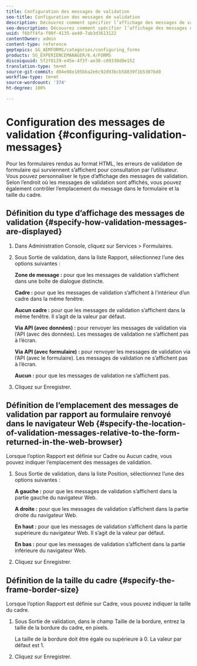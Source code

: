 ```yaml
---
title: Configuration des messages de validation
seo-title: Configuration des messages de validation
description: Découvrez comment spécifier l’affichage des messages de validation et leur emplacement par rapport au formulaire renvoyé dans le navigateur Web.
seo-description: Découvrez comment spécifier l’affichage des messages de validation et leur emplacement par rapport au formulaire renvoyé dans le navigateur Web.
uuid: f6bff4fa-f90f-4135-ae40-7ab3d3613122
contentOwner: admin
content-type: reference
geptopics: SG_AEMFORMS/categories/configuring_forms
products: SG_EXPERIENCEMANAGER/6.4/FORMS
discoiquuid: 5f2f8129-e45e-4f3f-ae30-c09330d0e152
translation-type: tm+mt
source-git-commit: d04e08e105bba2e6c92d93bcb58839f1b5307bd8
workflow-type: tm+mt
source-wordcount: '374'
ht-degree: 100%

---
```



# Configuration des messages de validation {#configuring-validation-messages}

Pour les formulaires rendus au format HTML, les erreurs de validation de formulaire qui surviennent s’affichent pour consultation par l’utilisateur. Vous pouvez personnaliser le type d’affichage des messages de validation. Selon l’endroit où les messages de validation sont affichés, vous pouvez également contrôler l’emplacement du message dans le formulaire et la taille du cadre.

## Définition du type d’affichage des messages de validation {#specify-how-validation-messages-are-displayed}

1. Dans Administration Console, cliquez sur Services > Formulaires.
1. Sous Sortie de validation, dans la liste Rapport, sélectionnez l’une des options suivantes :

   **Zone de message :** pour que les messages de validation s’affichent dans une boîte de dialogue distincte.

   **Cadre :** pour que les messages de validation s’affichent à l’intérieur d’un cadre dans la même fenêtre.

   **Aucun cadre :** pour que les messages de validation s’affichent dans la même fenêtre. Il s’agit de la valeur par défaut.

   **Via API (avec données) :** pour renvoyer les messages de validation via l’API (avec des données). Les messages de validation ne s’affichent pas à l’écran.

   **Via API (avec formulaire) :** pour renvoyer les messages de validation via l’API (avec le formulaire). Les messages de validation ne s’affichent pas à l’écran.

   **Aucun :** pour que les messages de validation ne s’affichent pas.

1. Cliquez sur Enregistrer.

## Définition de l’emplacement des messages de validation par rapport au formulaire renvoyé dans le navigateur Web {#specify-the-location-of-validation-messages-relative-to-the-form-returned-in-the-web-browser}

Lorsque l’option Rapport est définie sur Cadre ou Aucun cadre, vous pouvez indiquer l’emplacement des messages de validation.

1. Sous Sortie de validation, dans la liste Position, sélectionnez l’une des options suivantes :

   **A gauche :** pour que les messages de validation s’affichent dans la partie gauche du navigateur Web.

   **A droite :** pour que les messages de validation s’affichent dans la partie droite du navigateur Web.

   **En haut :** pour que les messages de validation s’affichent dans la partie supérieure du navigateur Web. Il s’agit de la valeur par défaut.

   **En bas :** pour que les messages de validation s’affichent dans la partie inférieure du navigateur Web.

1. Cliquez sur Enregistrer.

## Définition de la taille du cadre {#specify-the-frame-border-size}

Lorsque l’option Rapport est définie sur Cadre, vous pouvez indiquer la taille du cadre.

1. Sous Sortie de validation, dans le champ Taille de la bordure, entrez la taille de la bordure du cadre, en pixels.

   La taille de la bordure doit être égale ou supérieure à 0. La valeur par défaut est 1.

1. Cliquez sur Enregistrer.

